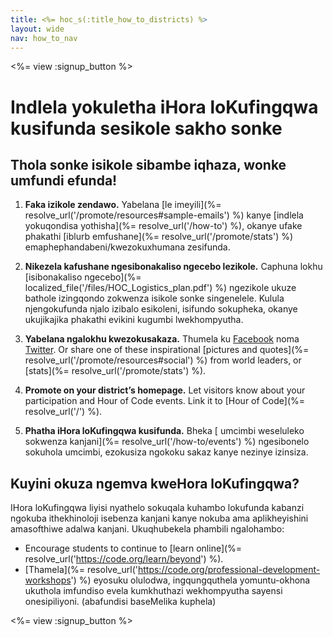 ```yaml
---
title: <%= hoc_s(:title_how_to_districts) %>
layout: wide
nav: how_to_nav
---
```

<%= view :signup_button %>

# Indlela yokuletha iHora loKufingqwa kusifunda sesikole sakho sonke

## Thola sonke isikole sibambe iqhaza, wonke umfundi efunda!

1. **Faka izikole zendawo.** Yabelana [le imeyili](%= resolve_url('/promote/resources#sample-emails') %) kanye [indlela yokuqondisa yothisha](%= resolve_url('/how-to') %), okanye ufake phakathi [iblurb emfushane](%= resolve_url('/promote/stats') %) emaphephandabeni/kwezokuxhumana zesifunda.

2. **Nikezela kafushane ngesibonakaliso ngecebo lezikole.** Caphuna lokhu [isibonakaliso ngecebo](%= localized_file('/files/HOC_Logistics_plan.pdf') %) ngezikole ukuze bathole izingqondo zokwenza isikole sonke singenelele. Kulula njengokufunda njalo izibalo esikoleni, isifundo sokupheka, okanye ukujikajika phakathi evikini kugumbi lwekhompyutha.

3. **Yabelana ngalokhu kwezokusakaza.** Thumela ku [Facebook](https://www.facebook.com/sharer/sharer.php?u=http%3A%2F%2Fhourofcode.com%2Fus) noma [Twitter](https://twitter.com/intent/tweet?url=http%3A%2F%2Fhourofcode.com&text=I%27m%20participating%20in%20this%20year%27s%20%23HourOfCode%2C%20are%20you%3F%20%40codeorg&original_referer=https%3A%2F%2Fwww.google.com%2Furl%3Fq%3Dhttps%253A%252F%252Ftwitter.com%252Fshare%253Fhashtags%253D%2526amp%253Brelated%253Dcodeorg%2526amp%253Btext%253DI%252527m%252Bparticipating%252Bin%252Bthis%252Byear%252527s%252B%252523HourOfCode%25252C%252Bare%252Byou%25253F%252B%252540codeorg%2526amp%253Burl%253Dhttp%25253A%25252F%25252Fhourofcode.com%26sa%3DD%26sntz%3D1%26usg%3DAFQjCNE1GLTUbKZfMlEh9Aj5w0iswz6PYQ&related=codeorg&hashtags=). Or share one of these inspirational [pictures and quotes](%= resolve_url('/promote/resources#social') %) from world leaders, or [stats](%= resolve_url('/promote/stats') %).

4. **Promote on your district’s homepage.** Let visitors know about your participation and Hour of Code events. Link it to [Hour of Code](%= resolve_url('/') %).

5. **Phatha iHora loKufingqwa kusifunda.** Bheka [ umcimbi weseluleko sokwenza kanjani](%= resolve_url('/how-to/events') %) ngesibonelo sokuhola umcimbi, ezokusiza ngokoku sakaz kanye nezinye izinsiza.

## Kuyini okuza ngemva kweHora loKufingqwa?

IHora loKufingqwa liyisi nyathelo sokuqala kuhambo lokufunda kabanzi ngokuba ithekhinoloji isebenza kanjani kanye nokuba ama aplikheyishini amasofthiwe adalwa kanjani. Ukuqhubekela phambili ngalohambo:

- Encourage students to continue to [learn online](%= resolve_url('https://code.org/learn/beyond') %).
- [Thamela](%= resolve_url('https://code.org/professional-development-workshops') %) eyosuku olulodwa, ingqungquthela yomuntu-okhona ukuthola imfundiso evela kumkhuthazi wekhompyutha sayensi onesipiliyoni. (abafundisi baseMelika kuphela)

<%= view :signup_button %>